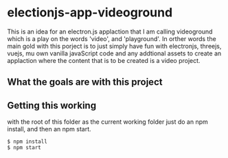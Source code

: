 # electionjs-app-videoground

This is an idea for an electron.js applaction that I am calling videoground which is a play on the words 'video', and 'playground'. In orther words the main gold with this porject is to just simply have fun with electronjs, threejs, vuejs, mu own vanilla javaScript code and any addtional assets to create an applaction where the content that is to be created is a video project.


## What the goals are with this project


## Getting this working

with the root of this folder as the current working folder just do an npm install, and then an npm start.

```
$ npm install
$ npm start
```

